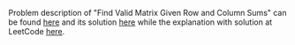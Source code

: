 Problem description of "Find Valid Matrix Given Row and Column Sums" can be found [here](https://leetcode.com/problems/find-valid-matrix-given-row-and-column-sums/description/) 
and its solution [here](https://github.com/aurimas13/Solutions-To-Problems/blob/main/LeetCode/Python%20Solutions/Find%20Valid%20Matrix%20Given%20Row%20and%20Column%20Sums/find.py)
while the explanation with solution at LeetCode [here](https://leetcode.com/problems/find-valid-matrix-given-row-and-column-sums/solutions/3151503/python-solution-fast-efficient-well-explained/).